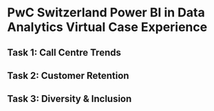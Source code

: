 # PwC Switzerland Power BI in Data Analytics Virtual Case Experience

## Task 1: Call Centre Trends

## Task 2: Customer Retention

## Task 3: Diversity & Inclusion